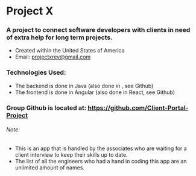 # Project X

### A project to connect software developers with clients in need of extra help for long term projects.
 * Created within the United States of America
 * Email: projectxrev@gmail.com

### Technologies Used:
* The backend is done in Java (also done in , see Github)  
* The frontend is done in Angular (also done in React, see Github)

### Group Github is located at: https://github.com/Client-Portal-Project

###### Note: 
* This is an app that is handled by the associates who are waiting for a client interview to keep their skills up to date. 
* The list of all the engineers who had a hand in coding this app are an unlimited amount of names.
